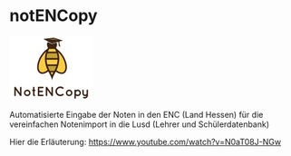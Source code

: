 # notENCopy
![notENCopy Logo](/Notencopy.jpg)

Automatisierte Eingabe der Noten in den ENC (Land Hessen) für die vereinfachen Notenimport in die Lusd (Lehrer und Schülerdatenbank)

Hier die Erläuterung:
https://www.youtube.com/watch?v=N0aT08J-NGw
